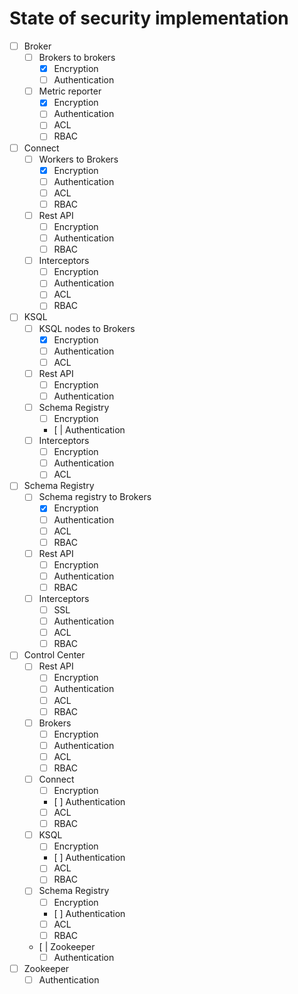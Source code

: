 # State of security implementation

- [ ] Broker
  - [ ] Brokers to brokers
    - [X] Encryption
    - [ ] Authentication
  - [ ] Metric reporter
    - [X] Encryption
    - [ ] Authentication
    - [ ] ACL
    - [ ] RBAC

- [ ] Connect
  - [ ] Workers to Brokers
    - [X] Encryption
    - [ ] Authentication
    - [ ] ACL
    - [ ] RBAC
  - [ ] Rest API
    - [ ] Encryption
    - [ ] Authentication
    - [ ] RBAC
  - [ ] Interceptors
    - [ ] Encryption
    - [ ] Authentication
    - [ ] ACL
    - [ ] RBAC

- [ ] KSQL
  - [ ] KSQL nodes to Brokers
    - [X] Encryption
    - [ ] Authentication
    - [ ] ACL
  - [ ] Rest API
    - [ ] Encryption
    - [ ] Authentication
  - [ ] Schema Registry
    - [ ] Encryption
    - [ | Authentication
  - [ ] Interceptors
    - [ ] Encryption
    - [ ] Authentication
    - [ ] ACL

- [ ] Schema Registry
  - [ ] Schema registry to Brokers
    - [X] Encryption
    - [ ] Authentication
    - [ ] ACL
    - [ ] RBAC
  - [ ] Rest API
    - [ ] Encryption
    - [ ] Authentication
    - [ ] RBAC
  - [ ] Interceptors
    - [ ] SSL
    - [ ] Authentication
    - [ ] ACL
    - [ ] RBAC

- [ ] Control Center
  - [ ] Rest API
    - [ ] Encryption
    - [ ] Authentication
    - [ ] ACL
    - [ ] RBAC
  - [ ] Brokers
    - [ ] Encryption
    - [ ] Authentication
    - [ ] ACL
    - [ ] RBAC
  - [ ] Connect
    - [ ] Encryption
    - [ ] Authentication
    - [ ] ACL
    - [ ] RBAC
  - [ ] KSQL
    - [ ] Encryption
    - [ ] Authentication
    - [ ] ACL
    - [ ] RBAC
  - [ ] Schema Registry
    - [ ] Encryption
    - [ ] Authentication
    - [ ] ACL
    - [ ] RBAC
  - [ | Zookeeper
    - [ ] Authentication

- [ ] Zookeeper
  - [ ] Authentication
